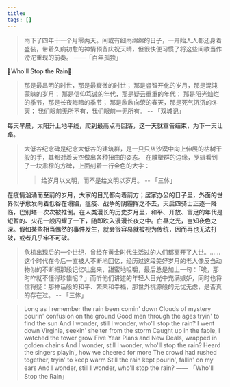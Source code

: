 ```yaml
---
title: 
tags: []
---
```


> 雨下了四年十一个月零两天。间或有细雨绵绵的日子，一开始人人都还身着盛装，带着久病初愈的神情预备庆祝天晴，但很快便习惯了将这些间歇当作滂沱重现的前奏。 ——「百年孤独」

🎵Who'll Stop the Rain🎵

> 那是最昌明的时世，那是最衰微的时世；
> 那是睿智开化的岁月，那是混沌蒙昧的岁月；
> 那是信仰笃诚的年代，那是疑云重重的年代；
> 那是阳光灿烂的季节，那是长夜晦暗的季节；
> 那是欣欣向荣的春天，那是死气沉沉的冬天；
> 我们眼前无所不有，我们眼前一无所有。
> -- 「双城记」

每天早晨，太阳升上地平线，爬到最高点再回落，这一天就宣告结束，为下一天让路。

> 大低谷纪念碑是纪念大低谷的建筑群，是一只只从沙漠中向上伸展的枯树干般的手，其都对着天空做出各种扭曲的姿态。
> 在雕塑群的边缘，罗辑看到了一块肃穆的方碑，上面刻着一行金色的大字：
>> 给岁月以文明，而不是给文明以岁月。 
> -- 「三体」

在疫情汹涌而至前的岁月，大家的目光都向着前方；居家办公的日子里，外面的世界似乎愈发向着低谷在塌陷，瘟疫、战争的阴霾挥之不去，天启四骑士正逐一降临，巴别塔一次次被推倒。在人类漫长的历史岁月里，和平、开放、富足的年代是短暂的、火花一般闪耀了一下，随即跌入漫漫长夜之中。白昼之光，岂知夜色之深。假如某些相当偶然的事件发生，就会很容易就被视为传统，因而再也无法打破，或者几乎牢不可破。

> 危机出现后的一个世纪，曾经在黄金时代生活过的人们都离开了人世。……这个时代在今后一直被人不断地回忆，经历过这段美好岁月的老人像反刍动物似的不断把那段记忆吐出来，甜蜜地咀嚼，最后总是加上一句：「唉，那时咋就不懂得珍惜呢？」而听他们讲述的年轻人目光中充满嫉妒，同时也将信将疑：那神话般的和平、繁荣和幸福，那世外桃源般的无忧无虑，是否真的存在过。 -- 「三体」

> Long as I remember the rain been comin' down
> Clouds of mystery pourin' confusion on the ground
> Good men through the ages tryin' to find the sun
> And I wonder, still I wonder, who'll stop the rain?
> I went down Virginia, seekin' shelter from the storm
> Caught up in the fable, I watched the tower grow
> Five Year Plans and New Deals, wrapped in golden chains
> And I wonder, still I wonder, who'll stop the rain?
> Heard the singers playin', how we cheered for more
> The crowd had rushed together, tryin' to keep warm
> Still the rain kept pourin', fallin' on my ears
> And I wonder, still I wonder, who'll stop the rain?
> —— 「Who'll Stop the Rain」